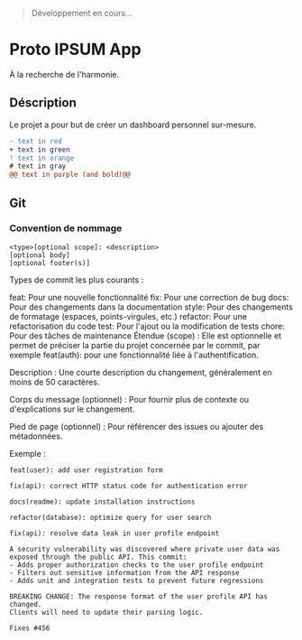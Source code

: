 > Développement en cours...

# Proto IPSUM App

À la recherche de l'harmonie.

## Déscription

Le projet a pour but de créer un dashboard personnel sur-mesure.

```diff
- text in red
+ text in green
! text in orange
# text in gray
@@ text in purple (and bold)@@
```
## Git
### Convention de nommage
```
<type>[optional scope]: <description>
[optional body]
[optional footer(s)]
```
Types de commit les plus courants :

feat: Pour une nouvelle fonctionnalité
fix: Pour une correction de bug
docs: Pour des changements dans la documentation
style: Pour des changements de formatage (espaces, points-virgules, etc.)
refactor: Pour une refactorisation du code
test: Pour l'ajout ou la modification de tests
chore: Pour des tâches de maintenance
Étendue (scope) : Elle est optionnelle et permet de préciser la partie du projet concernée par le commit, par exemple feat(auth): pour une fonctionnalité liée à l'authentification.

Description : Une courte description du changement, généralement en moins de 50 caractères.

Corps du message (optionnel) : Pour fournir plus de contexte ou d'explications sur le changement.

Pied de page (optionnel) : Pour référencer des issues ou ajouter des métadonnées.

Exemple :
```
feat(user): add user registration form
```
```
fix(api): correct HTTP status code for authentication error
```
```
docs(readme): update installation instructions
```
```
refactor(database): optimize query for user search
```
```
fix(api): resolve data leak in user profile endpoint

A security vulnerability was discovered where private user data was
exposed through the public API. This commit:
- Adds proper authorization checks to the user profile endpoint
- Filters out sensitive information from the API response
- Adds unit and integration tests to prevent future regressions

BREAKING CHANGE: The response format of the user profile API has changed.
Clients will need to update their parsing logic.

Fixes #456
```